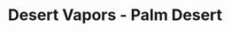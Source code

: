 ---
title: "Desert Vapors - Palm Desert"
url: /palm-desert/desert-vapors-palm-desert/
shop: e-cigarette
---